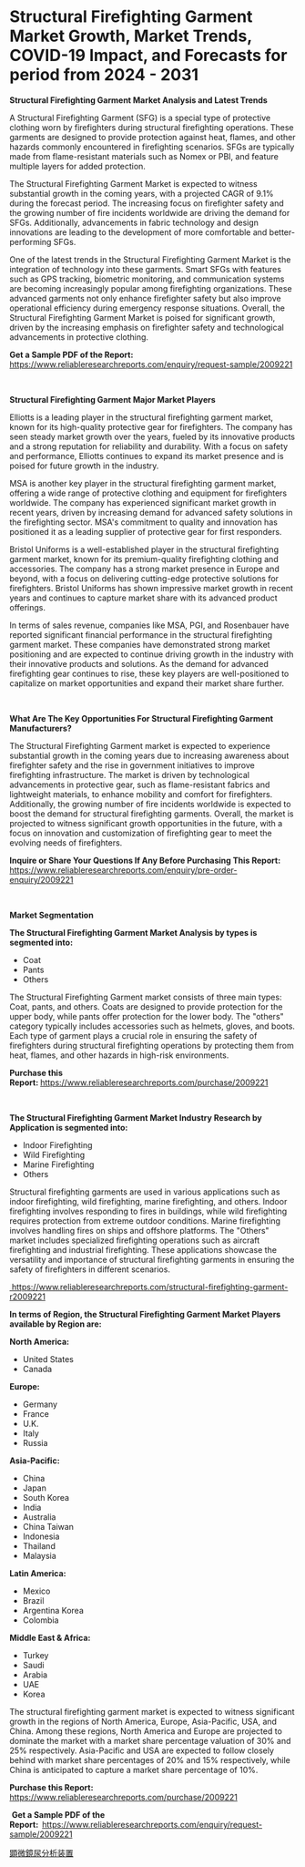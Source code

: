 <p><h1>Structural Firefighting Garment Market Growth, Market Trends, COVID-19 Impact, and Forecasts for period from 2024 - 2031</h1></p><p><strong>Structural Firefighting Garment Market Analysis and Latest Trends</strong></p>
<p><p>A Structural Firefighting Garment (SFG) is a special type of protective clothing worn by firefighters during structural firefighting operations. These garments are designed to provide protection against heat, flames, and other hazards commonly encountered in firefighting scenarios. SFGs are typically made from flame-resistant materials such as Nomex or PBI, and feature multiple layers for added protection.</p><p>The Structural Firefighting Garment Market is expected to witness substantial growth in the coming years, with a projected CAGR of 9.1% during the forecast period. The increasing focus on firefighter safety and the growing number of fire incidents worldwide are driving the demand for SFGs. Additionally, advancements in fabric technology and design innovations are leading to the development of more comfortable and better-performing SFGs.</p><p>One of the latest trends in the Structural Firefighting Garment Market is the integration of technology into these garments. Smart SFGs with features such as GPS tracking, biometric monitoring, and communication systems are becoming increasingly popular among firefighting organizations. These advanced garments not only enhance firefighter safety but also improve operational efficiency during emergency response situations. Overall, the Structural Firefighting Garment Market is poised for significant growth, driven by the increasing emphasis on firefighter safety and technological advancements in protective clothing.</p></p>
<p><strong>Get a Sample PDF of the Report:&nbsp;</strong> <a href="https://www.reliableresearchreports.com/enquiry/request-sample/2009221">https://www.reliableresearchreports.com/enquiry/request-sample/2009221</a></p>
<p>&nbsp;</p>
<p><strong>Structural Firefighting Garment Major Market Players</strong></p>
<p><p>Elliotts is a leading player in the structural firefighting garment market, known for its high-quality protective gear for firefighters. The company has seen steady market growth over the years, fueled by its innovative products and a strong reputation for reliability and durability. With a focus on safety and performance, Elliotts continues to expand its market presence and is poised for future growth in the industry.</p><p>MSA is another key player in the structural firefighting garment market, offering a wide range of protective clothing and equipment for firefighters worldwide. The company has experienced significant market growth in recent years, driven by increasing demand for advanced safety solutions in the firefighting sector. MSA's commitment to quality and innovation has positioned it as a leading supplier of protective gear for first responders.</p><p>Bristol Uniforms is a well-established player in the structural firefighting garment market, known for its premium-quality firefighting clothing and accessories. The company has a strong market presence in Europe and beyond, with a focus on delivering cutting-edge protective solutions for firefighters. Bristol Uniforms has shown impressive market growth in recent years and continues to capture market share with its advanced product offerings.</p><p>In terms of sales revenue, companies like MSA, PGI, and Rosenbauer have reported significant financial performance in the structural firefighting garment market. These companies have demonstrated strong market positioning and are expected to continue driving growth in the industry with their innovative products and solutions. As the demand for advanced firefighting gear continues to rise, these key players are well-positioned to capitalize on market opportunities and expand their market share further.</p></p>
<p>&nbsp;</p>
<p><strong>What Are The Key Opportunities For Structural Firefighting Garment Manufacturers?</strong></p>
<p><p>The Structural Firefighting Garment market is expected to experience substantial growth in the coming years due to increasing awareness about firefighter safety and the rise in government initiatives to improve firefighting infrastructure. The market is driven by technological advancements in protective gear, such as flame-resistant fabrics and lightweight materials, to enhance mobility and comfort for firefighters. Additionally, the growing number of fire incidents worldwide is expected to boost the demand for structural firefighting garments. Overall, the market is projected to witness significant growth opportunities in the future, with a focus on innovation and customization of firefighting gear to meet the evolving needs of firefighters.</p></p>
<p><strong>Inquire or Share Your Questions If Any Before Purchasing This Report:</strong> <a href="https://www.reliableresearchreports.com/enquiry/pre-order-enquiry/2009221">https://www.reliableresearchreports.com/enquiry/pre-order-enquiry/2009221</a></p>
<p>&nbsp;</p>
<p><strong>Market Segmentation</strong></p>
<p><strong>The Structural Firefighting Garment Market Analysis by types is segmented into:</strong></p>
<p><ul><li>Coat</li><li>Pants</li><li>Others</li></ul></p>
<p><p>The Structural Firefighting Garment market consists of three main types: Coat, pants, and others. Coats are designed to provide protection for the upper body, while pants offer protection for the lower body. The "others" category typically includes accessories such as helmets, gloves, and boots. Each type of garment plays a crucial role in ensuring the safety of firefighters during structural firefighting operations by protecting them from heat, flames, and other hazards in high-risk environments.</p></p>
<p><strong>Purchase this Report:&nbsp;</strong><a href="https://www.reliableresearchreports.com/purchase/2009221">https://www.reliableresearchreports.com/purchase/2009221</a></p>
<p>&nbsp;</p>
<p><strong>The Structural Firefighting Garment Market Industry Research by Application is segmented into:</strong></p>
<p><ul><li>Indoor Firefighting</li><li>Wild Firefighting</li><li>Marine Firefighting</li><li>Others</li></ul></p>
<p><p>Structural firefighting garments are used in various applications such as indoor firefighting, wild firefighting, marine firefighting, and others. Indoor firefighting involves responding to fires in buildings, while wild firefighting requires protection from extreme outdoor conditions. Marine firefighting involves handling fires on ships and offshore platforms. The "Others" market includes specialized firefighting operations such as aircraft firefighting and industrial firefighting. These applications showcase the versatility and importance of structural firefighting garments in ensuring the safety of firefighters in different scenarios.</p></p>
<p><a href="https://www.reliableresearchreports.com/structural-firefighting-garment-r2009221">&nbsp;https://www.reliableresearchreports.com/structural-firefighting-garment-r2009221</a></p>
<p><strong>In terms of Region, the Structural Firefighting Garment Market Players available by Region are:</strong></p>
<p>
    <p> <strong> North America: </strong>
        <ul>
            <li>United States</li>
            <li>Canada</li>
        </ul>
        </p> 
    <p> <strong> Europe: </strong>
        <ul>
            <li>Germany</li>
            <li>France</li>
            <li>U.K.</li>
            <li>Italy</li>
            <li>Russia</li>
        </ul>
        </p> 
    <p> <strong> Asia-Pacific: </strong>
        <ul>
            <li>China</li>
            <li>Japan</li>
            <li>South Korea</li>
            <li>India</li>
            <li>Australia</li>
            <li>China Taiwan</li>
            <li>Indonesia</li>
            <li>Thailand</li>
            <li>Malaysia</li>
        </ul>
        </p> 
    <p> <strong> Latin America: </strong>
        <ul>
            <li>Mexico</li>
            <li>Brazil</li>
            <li>Argentina Korea</li>
            <li>Colombia</li>
        </ul>
        </p> 
    <p> <strong> Middle East & Africa: </strong>
        <ul>
            <li>Turkey</li>
            <li>Saudi</li>
            <li>Arabia</li>
            <li>UAE</li>
            <li>Korea</li>
        </ul>
    </p>
    </p>
<p><p>The structural firefighting garment market is expected to witness significant growth in the regions of North America, Europe, Asia-Pacific, USA, and China. Among these regions, North America and Europe are projected to dominate the market with a market share percentage valuation of 30% and 25% respectively. Asia-Pacific and USA are expected to follow closely behind with market share percentages of 20% and 15% respectively, while China is anticipated to capture a market share percentage of 10%.</p></p>
<p><strong>Purchase this Report: </strong><a href="https://www.reliableresearchreports.com/purchase/2009221">https://www.reliableresearchreports.com/purchase/2009221</a></p>
<p>&nbsp;<strong>Get a Sample PDF of the Report:&nbsp;&nbsp;</strong><a href="https://www.reliableresearchreports.com/enquiry/request-sample/2009221">https://www.reliableresearchreports.com/enquiry/request-sample/2009221</a></p>
<p><strong></strong></p>
<p><p><a href="https://github.com/oqxogxyvqe90775/Market-Research-Report-List-2/blob/main/8182222145950.md">顕微鏡尿分析装置</a></p></p>